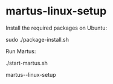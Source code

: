 martus-linux-setup
==================

Install the required packages on Ubuntu:

  sudo ./package-install.sh

Run Martus:

  ./start-martus.sh

martus--linux-setup

